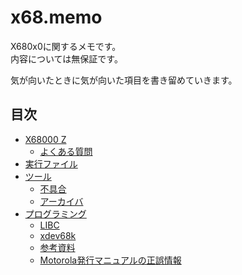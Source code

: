 # x68.memo
X680x0に関するメモです。  
内容については無保証です。

気が向いたときに気が向いた項目を書き留めていきます。

## 目次
- [X68000 Z](x68z/README.md)
  - [よくある質問](x68z/faq.md)
- [実行ファイル](execfile.md)
- [ツール](tool/README.md)
  - [不具合](tool/bugs.md)
  - [アーカイバ](tool/archiver.md)
- [プログラミング](prog/README.md)
  - [LIBC](prog/libc.md)
  - [xdev68k](prog/xdev68k.md)
  - [参考資料](prog/reference.md)
  - [Motorola発行マニュアルの正誤情報](prog/m68um_errata.md)

